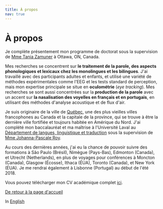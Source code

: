 ```yaml
---
title: À propos
nav: true
---
```


<h1>À propos</h1>

Je complète présentement mon programme de doctorat sous la supervision de [Mme Tania Zamuner](http://artsites.uottawa.ca/zamuner/?lang=en) à Ottawa, ON, Canada.

Mes recherches se concentrent sur **le traitement de la parole, des aspects phonologiques et lexicaux chez les monolingues et les bilingues**. J'ai travaillé avec des participants adultes et enfants, et utilisé une variété de méthodes expérimentales comme l'EEG et les tests standard de perception, mais mon expertise principale se situe en **oculométrie** (_eye tracking_). Mes recherches se sont aussi concentrées sur la **production de la parole** avec un accent sur **la nasalisation des voyelles en français et en portugais**, en utilisant des méthodes d'analyse acoustique et de flux d'air.

Je suis originaire de la ville de [Québec](https://fr.wikipedia.org/wiki/Québec_(ville)), une des plus vieilles villes francophones au Canada et la capitale de la province, qui se trouve à être la dernière ville fortifiée et toujours habitée en Amérique du Nord. J'ai complété mon baccalauréat et ma maîtrise à l'Université Laval au [Département de langues, linguistique et traduction](http://www.lli.ulaval.ca) sous la supervision de [Mme Johanna-Pascale Roy](https://www.phonetique.ulaval.ca).

Au cours des dernières années, j'ai eu la chance de pouvoir suivre des formations à São Paulo (Brésil), Nimègue (Pays-Bas), Edmonton (Canada), et Utrecht (Netherlands), en plus de voyages pour conférences à Moncton (Canada), Glasgow (Écosse), Ithaca (ÉUA), Toronto (Canada), et New York (ÉUA). Je me rendrai également à Lisbonne (Portugal) au début de l'été 2018.

Vous pouvez télécharger mon CV académique complet [ici](https://felixdtrudel.github.io/CVeng.pdf).

[De retour à la page d'accueil](https://felixdtrudel.github.io/fr/index.html)

In [English](https://felixdtrudel.github.io/about.html)
